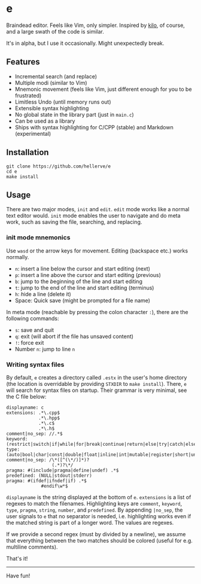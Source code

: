 # e

Braindead editor. Feels like Vim, only simpler. Inspired by
[kilo](https://github.com/antirez/kilo), of course, and a large
swath of the code is similar.

It's in alpha, but I use it occasionally. Might unexpectedly break.

## Features

- Incremental search (and replace)
- Multiple modi (similar to Vim)
- Mnemonic movement (feels like Vim, just different enough for you to be frustrated)
- Limitless Undo (until memory runs out)
- Extensible syntax highlighting
- No global state in the library part (just in `main.c`)
- Can be used as a library
- Ships with syntax highlighting for C/CPP (stable) and Markdown (experimental)

## Installation

```
git clone https://github.com/hellerve/e
cd e
make install
```

## Usage

There are two major modes, `init` and `edit`. `edit` mode works like a normal
text editor would. `init` mode enables the user to navigate and do meta work,
such as saving the file, searching, and replacing.

### init mode mnemonics

Use `wasd` or the arrow keys for movement. Editing (backspace etc.) works normally.

- `n`: insert a line below the cursor and start editing (*n*ext) 
- `p`: insert a line above the cursor and start editing (*p*revious)
- `b`: jump to the *b*eginning of the line and start editing
- `t`: jump to the end of the line and start editing (*t*erminus)
- `h`: *h*ide a line (delete it)
- Space: Quick save (might be prompted for a file name)

In meta mode (reachable by pressing the colon character `:`), there are
the following commands:

- `s`: save and quit
- `q`: exit (will abort if the file has unsaved content)
- `!`: force exit
- Number `n`: jump to line `n`

### Writing syntax files

By default, `e` creates a directory called `.estx` in the user's home
directory (the location is overridable by providing `STXDIR` to `make install`).
There, `e` will search for syntax files on startup. Their grammar is very
minimal, see the C file below:

```
displayname: c
extensions: .*\.cpp$
            .*\.hpp$
            .*\.c$
            .*\.h$
comment|no_sep: //.*$
keyword:(restrict|switch|if|while|for|break|continue|return|else|try|catch|else|struct|union|class|typedef|static|enum|case|asm|default|delete|do|explicit|export|extern|inline|namespace|new|public|private|protected|sizeof|template|this|typedef|typeid|typename|using|virtual|friend|goto)
type: (auto|bool|char|const|double|float|inline|int|mutable|register|short|unsigned|volatile|void|int8_t|int16_t|int32_t|int64_t|uint8_t|uint16_t|uint32_t|uint64_t|size_t|ssize_t|time_t)
comment|no_sep: /\*([^(\*/)]*)?
                 (.*)?\*/
pragma: #(include|pragma|define|undef) .*$
predefined: (NULL|stdout|stderr)
pragma: #(ifdef|ifndef|if) .*$
             #endif\w*$
```

`displayname` is the string displayed at the bottom of `e`. `extensions`
is a list of regexes to match the filenames. Highlighting keys are `comment`,
`keyword`, `type`, `pragma`, `string`, `number`, and `predefined`. By appending
`|no_sep`, the user signals to `e` that no separator is needed, i.e. highlighting
works even if the matched string is part of a longer word. The values are regexes.

If we provide a second regex (must by divided by a newline), we assume that everything
between the two matches should be colored (useful for e.g. multiline comments).

That's it!

<hr/>

Have fun!
